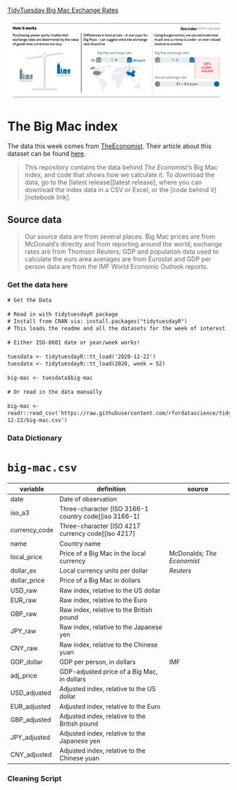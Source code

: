 [TidyTuesday Big Mac Exchange Rates](https://hardin47.github.io/TidyTuesday/2020-12-22/bigmac.html)

![](pic2.png)

# The Big Mac index

The data this week comes from [TheEconomist](https://github.com/TheEconomist/big-mac-data). Their article about this dataset can be found [here](https://www.economist.com/news/2020/07/15/the-big-mac-index).


> This repository contains the data behind _The Economist’s_ Big Mac index, and code that shows how we calculate it. To download the data, go to the [latest release][latest release], where you can download the index data in a CSV or Excel, or the [code behind it][notebook link].

## Source data

> Our source data are from several places. Big Mac prices are from McDonald’s directly and from reporting around the world; exchange rates are from Thomson Reuters; GDP and population data used to calculate the euro area averages are from Eurostat and GDP per person data are from the IMF World Economic Outlook reports.


### Get the data here

```{r}
# Get the Data

# Read in with tidytuesdayR package 
# Install from CRAN via: install.packages("tidytuesdayR")
# This loads the readme and all the datasets for the week of interest

# Either ISO-8601 date or year/week works!

tuesdata <- tidytuesdayR::tt_load('2020-12-22')
tuesdata <- tidytuesdayR::tt_load(2020, week = 52)

big-mac <- tuesdata$big-mac

# Or read in the data manually

big-mac <- readr::read_csv('https://raw.githubusercontent.com/rfordatascience/tidytuesday/master/data/2020/2020-12-22/big-mac.csv')

```
### Data Dictionary

# `big-mac.csv`

| variable      | definition                                            | source                     |
| ------------- | ----------------------------------------------------- | -------------------------- |
| date          | Date of observation                                   |
| iso_a3        | Three-character [ISO 3166-1 country code][iso 3166-1] |
| currency_code | Three-character [ISO 4217 currency code][iso 4217]    |
| name          | Country name                                          |
| local_price   | Price of a Big Mac in the local currency              | McDonalds; _The Economist_ |
| dollar_ex     | Local currency units per dollar                       | _Reuters_                  |
| dollar_price  | Price of a Big Mac in dollars                         |
| USD_raw       | Raw index, relative to the US dollar                  |
| EUR_raw       | Raw index, relative to the Euro                       |
| GBP_raw       | Raw index, relative to the British pound              |
| JPY_raw       | Raw index, relative to the Japanese yen               |
| CNY_raw       | Raw index, relative to the Chinese yuan               |
| GDP_dollar    | GDP per person, in dollars                            | IMF                        |
| adj_price     | GDP-adjusted price of a Big Mac, in dollars           |
| USD_adjusted  | Adjusted index, relative to the US dollar             |
| EUR_adjusted  | Adjusted index, relative to the Euro                  |
| GBP_adjusted  | Adjusted index, relative to the British pound         |
| JPY_adjusted  | Adjusted index, relative to the Japanese yen          |
| CNY_adjusted  | Adjusted index, relative to the Chinese yuan          |

### Cleaning Script

